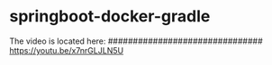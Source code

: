# springboot-docker-gradle
The video is located here:
###############################
https://youtu.be/x7nrGLJLN5U
